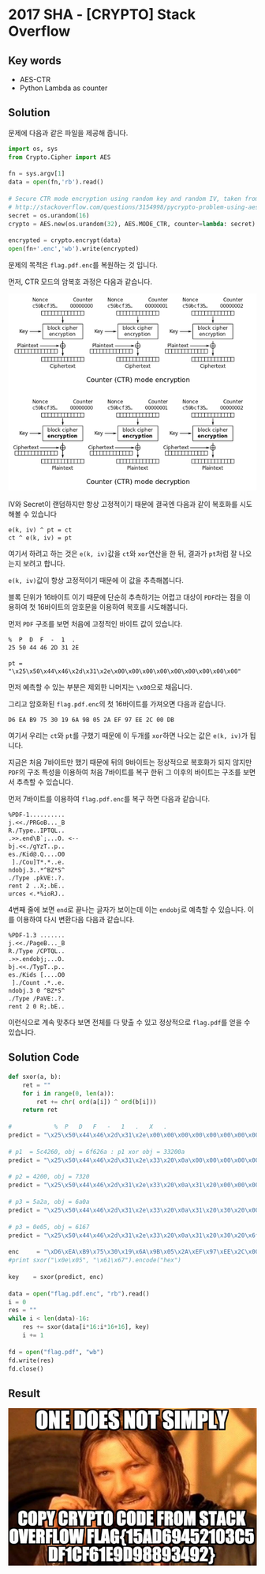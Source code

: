 # 2017 SHA - [CRYPTO] Stack Overflow

## Key words

- AES-CTR
- Python Lambda as counter

## Solution

문제에 다음과 같은 파일을 제공해 줍니다.

```python
import os, sys
from Crypto.Cipher import AES

fn = sys.argv[1]
data = open(fn,'rb').read()

# Secure CTR mode encryption using random key and random IV, taken from
# http://stackoverflow.com/questions/3154998/pycrypto-problem-using-aesctr
secret = os.urandom(16)
crypto = AES.new(os.urandom(32), AES.MODE_CTR, counter=lambda: secret)

encrypted = crypto.encrypt(data)
open(fn+'.enc','wb').write(encrypted)
```

문제의 목적은 `flag.pdf.enc`를 복원하는 것 입니다.

먼저, CTR 모드의 암복호 과정은 다음과 같습니다.

![](./mode_ctr.png)

IV와 Secret이 랜덤하지만 항상 고정적이기 때문에 결국엔 다음과 같이 복호화를 시도 해볼 수 있습니다

```
e(k, iv) ^ pt = ct
ct ^ e(k, iv) = pt
```

여기서 하려고 하는 것은 `e(k, iv)`값을 `ct`와 `xor`연산을 한 뒤, 결과가 `pt`처럼 잘 나오는지 보려고 합니다.

`e(k, iv)`값이 항상 고정적이기 때문에 이 값을 추측해봅니다.

블록 단위가 16바이트 이기 때문에 단순히 추측하기는 어렵고 대상이 `PDF`라는 점을 이용하여 첫 16바이트의 암호문을 이용하여 복호를 시도해봅니다.

먼저 `PDF` 구조를 보면 처음에 고정적인 바이트 값이 있습니다.

```
%  P  D  F  -  1  .
25 50 44 46 2D 31 2E

pt = "\x25\x50\x44\x46\x2d\x31\x2e\x00\x00\x00\x00\x00\x00\x00\x00\x00"
```

먼저 예측할 수 있는 부분은 제외한 나머지는 `\x00`으로 채웁니다.

그리고 암호화된 `flag.pdf.enc`의 첫 16바이트를 가져오면 다음과 같습니다.

```
D6 EA B9 75 30 19 6A 9B 05 2A EF 97 EE 2C 00 DB
```

여기서 우리는 `ct`와 `pt`를 구했기 때문에 이 두개를 `xor`하면 나오는 값은 `e(k, iv)`가 됩니다.

지금은 처음 7바이트만 했기 때문에 뒤의 9바이트는 정상적으로 복호화가 되지 않지만 `PDF`의 구조 특성을 이용하여 처음 7바이트를 복구 한뒤 그 이후의 바이트는 구조를 보면서 추측할 수 있습니다.

먼저 7바이트를 이용하여 `flag.pdf.enc`를 복구 하면 다음과 같습니다.

```
%PDF-1..........
j.<<./PRGoB..._B
R./Type..IPTQL..
.>>.end\B`;...O. <--
bj.<<./gYzT..p..
es./Kid@.Q....O0
 ]./Cou]T*.*..e.
ndobj.3..*^BZ*S^
./Type .pkVE:.?.
rent 2 ..X;.bE..
urces <.*%ioRJ..
```

4번째 줄에 보면 `end`로 끝나는 글자가 보이는데 이는 `endobj`로 예측할 수 있습니다. 이를 이용하여 다시 변환다음 다음과 같습니다.

```
%PDF-1.3 .......
j.<<./PageB..._B
R./Type /CPTQL..
.>>.endobj;...O.
bj.<<./TypT..p..
es./Kids [....O0
 ]./Count .*..e.
ndobj.3 0 ^BZ*S^
./Type /PaVE:.?.
rent 2 0 R;.bE..
```

이런식으로 계속 맞추다 보면 전체를 다 맞출 수 있고 정상적으로 `flag.pdf`를 얻을 수 있습니다.

## Solution Code

```python
def sxor(a, b):
    ret = ""
    for i in range(0, len(a)):
        ret += chr( ord(a[i]) ^ ord(b[i]))
    return ret

#            %  P   D   F   -   1   .   X   .
predict = "\x25\x50\x44\x46\x2d\x31\x2e\x00\x00\x00\x00\x00\x00\x00\x00\x00"

# p1  = 5c4260, obj = 6f626a : p1 xor obj = 33200a
predict = "\x25\x50\x44\x46\x2d\x31\x2e\x33\x20\x0a\x00\x00\x00\x00\x00\x00"

# p2 = 4200, obj = 7320
predict = "\x25\x50\x44\x46\x2d\x31\x2e\x33\x20\x0a\x31\x20\x00\x00\x00\x00"

# p3 = 5a2a, obj = 6a0a
predict = "\x25\x50\x44\x46\x2d\x31\x2e\x33\x20\x0a\x31\x20\x30\x20\x00\x00"

# p3 = 0e05, obj = 6167
predict = "\x25\x50\x44\x46\x2d\x31\x2e\x33\x20\x0a\x31\x20\x30\x20\x6f\x62"

enc     = "\xD6\xEA\xB9\x75\x30\x19\x6A\x9B\x05\x2A\xEF\x97\xEE\x2C\x00\xDB"
#print sxor("\x0e\x05", "\x61\x67").encode("hex")

key    = sxor(predict, enc)

data = open("flag.pdf.enc", "rb").read()
i = 0
res = ""
while i < len(data)-16:
    res += sxor(data[i*16:i*16+16], key)
    i += 1

fd = open("flag.pdf", "wb")
fd.write(res)
fd.close()
```

## Result

![](./flag.png)
